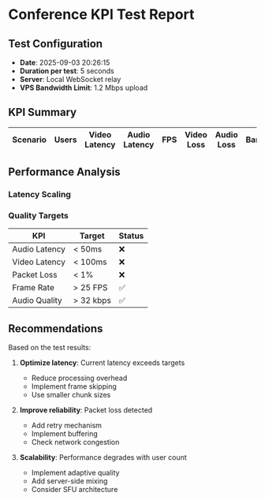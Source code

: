 # Conference KPI Test Report

## Test Configuration
- **Date**: 2025-09-03 20:26:15
- **Duration per test**: 5 seconds
- **Server**: Local WebSocket relay
- **VPS Bandwidth Limit**: 1.2 Mbps upload

## KPI Summary

| Scenario | Users | Video Latency | Audio Latency | FPS | Video Loss | Audio Loss | Bandwidth | VPS Limit |
|----------|-------|---------------|---------------|-----|------------|------------|-----------|-----------|


## Performance Analysis

### Latency Scaling


### Quality Targets

| KPI | Target | Status |
|-----|--------|--------|
| Audio Latency | < 50ms | ❌ |
| Video Latency | < 100ms | ❌ |
| Packet Loss | < 1% | ❌ |
| Frame Rate | > 25 FPS | ✅ |
| Audio Quality | > 32 kbps | ✅ |

## Recommendations

Based on the test results:
1. **Optimize latency**: Current latency exceeds targets
   - Reduce processing overhead
   - Implement frame skipping
   - Use smaller chunk sizes

2. **Improve reliability**: Packet loss detected
   - Add retry mechanism
   - Implement buffering
   - Check network congestion

3. **Scalability**: Performance degrades with user count
   - Implement adaptive quality
   - Add server-side mixing
   - Consider SFU architecture
